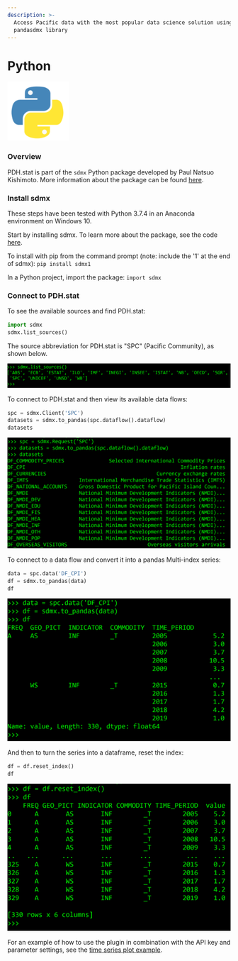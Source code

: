 ```yaml
---
description: >-
  Access Pacific data with the most popular data science solution using the
  pandasdmx library
---
```


# Python

![](../../.gitbook/assets/image%20%2878%29.png)

### Overview

PDH.stat is part of the `sdmx` Python package developed by Paul Natsuo Kishimoto. More information about the package can be found [here](https://sdmx1.readthedocs.io/en/latest/index.html).

### Install sdmx

These steps have been tested with Python 3.7.4 in an Anaconda environment on Windows 10.

Start by installing sdmx. To learn more about the package, see the code [here](https://github.com/khaeru/sdmx).

To install with pip from the command prompt \(note: include the '1' at the end of sdmx\): `pip install sdmx1`

In a Python project, import the package: `import sdmx`

### Connect to PDH.stat

To see the available sources and find PDH.stat:

```python
import sdmx
sdmx.list_sources()
```

The source abbreviation for PDH.stat is "SPC" \(Pacific Community\), as shown below. 

![](../../.gitbook/assets/sources.png)

To connect to PDH.stat and then view its available data flows:

```python
spc = sdmx.Client('SPC')
datasets = sdmx.to_pandas(spc.dataflow().dataflow)
datasets
```

![](../../.gitbook/assets/df.png)

To connect to a data flow and convert it into a pandas Multi-index series:

```python
data = spc.data('DF_CPI')
df = sdmx.to_pandas(data)
df
```

![](../../.gitbook/assets/data.png)

And then to turn the series into a dataframe, reset the index:

```python
df = df.reset_index()
df
```

![](../../.gitbook/assets/screenshot-2020-10-24-154653.png)

For an example of how to use the plugin in combination with the API key and parameter settings, see the [time series plot example](../api/scode.md#plot-time-series-population-data-using-the-python-plugin-with-pdh-stat-api).


